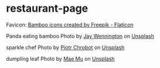 # restaurant-page

Favicon:
<a href="https://www.flaticon.com/free-icons/bamboo" title="bamboo icons">Bamboo icons created by Freepik - Flaticon</a>

Panda eating bamboo
Photo by <a href="https://unsplash.com/es/@jaywennington?utm_source=unsplash&utm_medium=referral&utm_content=creditCopyText">Jay Wennington</a> on <a href="https://unsplash.com/?utm_source=unsplash&utm_medium=referral&utm_content=creditCopyText">Unsplash</a>

sparkle chef
Photo by <a href="https://unsplash.com/@chrumo?utm_source=unsplash&utm_medium=referral&utm_content=creditCopyText">Piotr Chrobot</a> on <a href="https://unsplash.com/?utm_source=unsplash&utm_medium=referral&utm_content=creditCopyText">Unsplash</a>
  

dumpling leaf
Photo by <a href="https://unsplash.com/@picoftasty?utm_source=unsplash&utm_medium=referral&utm_content=creditCopyText">Mae Mu</a> on <a href="https://unsplash.com/?utm_source=unsplash&utm_medium=referral&utm_content=creditCopyText">Unsplash</a>
  
  